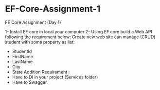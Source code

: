 # EF-Core-Assignment-1
FE Core Assignment (Day 1)

1- Install EF core in local your computer
2- Using EF core build a Web API following the requirement below:
Create new web site can manage (CRUD) student with some property as list:
- StudentId
- FirstName
- LastName
- City
- State
Addition Requirement :
- Have to DI in your project (Services folder)
- Have to Swagger.
